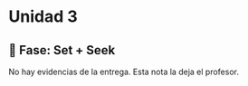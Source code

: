 # Unidad 3

## 🔎 Fase: Set + Seek


No hay evidencias de la entrega. Esta nota la deja el profesor.
